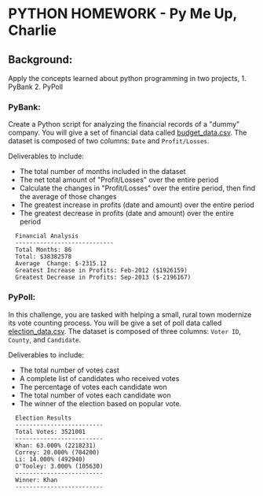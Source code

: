 # PYTHON HOMEWORK - Py Me Up, Charlie

## Background: 

Apply the concepts learned about python programming in two projects,
    1. PyBank
    2. PyPoll

### PyBank:

Create a Python script for analyzing the financial records of a "dummy" company. You will give a set of financial data called 
[budget_data.csv](PyBank/Resources/budget.csv). The dataset is composed of two columns: `Date` and `Profit/Losses`.

Deliverables to include:
* The total number of months included in the dataset
* The net total amount of "Profit/Losses" over the entire period
* Calculate the changes in "Profit/Losses" over the entire period, then find the average of those changes
* The greatest increase in profits (date and amount) over the entire period
* The greatest decrease in profits (date and amount) over the entire period

```text
  Financial Analysis
  ----------------------------
  Total Months: 86
  Total: $38382578
  Average  Change: $-2315.12
  Greatest Increase in Profits: Feb-2012 ($1926159)
  Greatest Decrease in Profits: Sep-2013 ($-2196167)
  ```

### PyPoll:

In this challenge, you are tasked with helping a small, rural town modernize its vote counting process.
You will be give a set of poll data called [election_data.csv](PyPoll/Resources/election.csv). 
The dataset is composed of three columns: `Voter ID`, `County`, and `Candidate`. 

Deliverables to include:
* The total number of votes cast
* A complete list of candidates who received votes
* The percentage of votes each candidate won
* The total number of votes each candidate won
* The winner of the election based on popular vote.

```text
  Election Results
  -------------------------
  Total Votes: 3521001
  -------------------------
  Khan: 63.000% (2218231)
  Correy: 20.000% (704200)
  Li: 14.000% (492940)
  O'Tooley: 3.000% (105630)
  -------------------------
  Winner: Khan
  -------------------------
  ```

